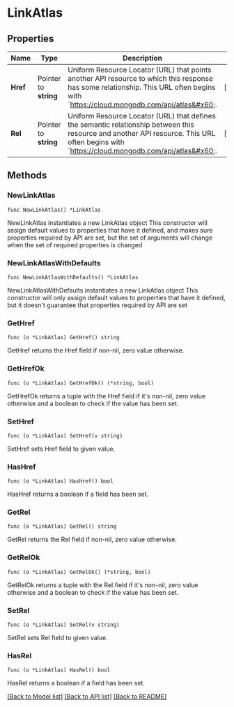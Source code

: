 # LinkAtlas

## Properties

Name | Type | Description | Notes
------------ | ------------- | ------------- | -------------
**Href** | Pointer to **string** | Uniform Resource Locator (URL) that points another API resource to which this response has some relationship. This URL often begins with &#x60;https://cloud.mongodb.com/api/atlas&#x60;. | [optional] 
**Rel** | Pointer to **string** | Uniform Resource Locator (URL) that defines the semantic relationship between this resource and another API resource. This URL often begins with &#x60;https://cloud.mongodb.com/api/atlas&#x60;. | [optional] 

## Methods

### NewLinkAtlas

`func NewLinkAtlas() *LinkAtlas`

NewLinkAtlas instantiates a new LinkAtlas object
This constructor will assign default values to properties that have it defined,
and makes sure properties required by API are set, but the set of arguments
will change when the set of required properties is changed

### NewLinkAtlasWithDefaults

`func NewLinkAtlasWithDefaults() *LinkAtlas`

NewLinkAtlasWithDefaults instantiates a new LinkAtlas object
This constructor will only assign default values to properties that have it defined,
but it doesn't guarantee that properties required by API are set

### GetHref

`func (o *LinkAtlas) GetHref() string`

GetHref returns the Href field if non-nil, zero value otherwise.

### GetHrefOk

`func (o *LinkAtlas) GetHrefOk() (*string, bool)`

GetHrefOk returns a tuple with the Href field if it's non-nil, zero value otherwise
and a boolean to check if the value has been set.

### SetHref

`func (o *LinkAtlas) SetHref(v string)`

SetHref sets Href field to given value.

### HasHref

`func (o *LinkAtlas) HasHref() bool`

HasHref returns a boolean if a field has been set.
### GetRel

`func (o *LinkAtlas) GetRel() string`

GetRel returns the Rel field if non-nil, zero value otherwise.

### GetRelOk

`func (o *LinkAtlas) GetRelOk() (*string, bool)`

GetRelOk returns a tuple with the Rel field if it's non-nil, zero value otherwise
and a boolean to check if the value has been set.

### SetRel

`func (o *LinkAtlas) SetRel(v string)`

SetRel sets Rel field to given value.

### HasRel

`func (o *LinkAtlas) HasRel() bool`

HasRel returns a boolean if a field has been set.

[[Back to Model list]](../README.md#documentation-for-models) [[Back to API list]](../README.md#documentation-for-api-endpoints) [[Back to README]](../README.md)


